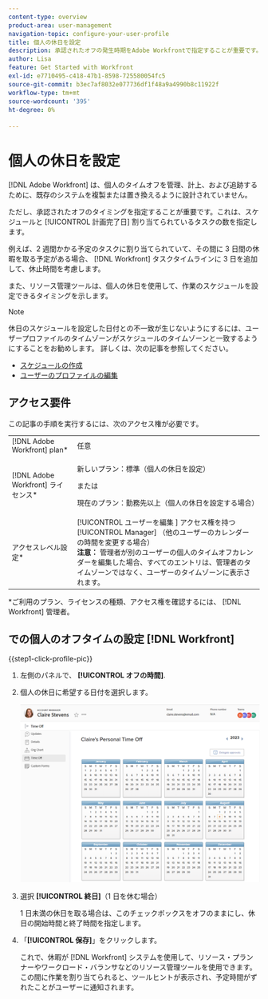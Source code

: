 ```yaml
---
content-type: overview
product-area: user-management
navigation-topic: configure-your-user-profile
title: 個人の休日を設定
description: 承認されたオフの発生時期をAdobe Workfrontで指定することが重要です。これは、スケジュールに影響し、割り当てられているタスクの予定完了日に影響を与えるからです。
author: Lisa
feature: Get Started with Workfront
exl-id: e7710495-c418-47b1-8598-725580054fc5
source-git-commit: b3ec7af8032e077736df1f48a9a4990b8c11922f
workflow-type: tm+mt
source-wordcount: '395'
ht-degree: 0%

---
```


# 個人の休日を設定

[!DNL Adobe Workfront] は、個人のタイムオフを管理、計上、および追跡するために、既存のシステムを複製または置き換えるように設計されていません。

ただし、承認されたオフのタイミングを指定することが重要です。これは、スケジュールと [!UICONTROL 計画完了日] 割り当てられているタスクの数を指定します。

例えば、2 週間かかる予定のタスクに割り当てられていて、その間に 3 日間の休暇を取る予定がある場合、 [!DNL Workfront] タスクタイムラインに 3 日を追加して、休止時間を考慮します。

また、リソース管理ツールは、個人の休日を使用して、作業のスケジュールを設定できるタイミングを示します。

>[!NOTE]
>
>休日のスケジュールを設定した日付との不一致が生じないようにするには、ユーザープロファイルのタイムゾーンがスケジュールのタイムゾーンと一致するようにすることをお勧めします。 詳しくは、次の記事を参照してください。
>
>* [スケジュールの作成](../../../administration-and-setup/set-up-workfront/configure-timesheets-schedules/create-schedules.md)
>* [ユーザーのプロファイルの編集](../../../administration-and-setup/add-users/create-and-manage-users/edit-a-users-profile.md)
>

## アクセス要件

この記事の手順を実行するには、次のアクセス権が必要です。

<table style="table-layout:auto"> 
 <col> 
 </col> 
 <col> 
 </col> 
 <tbody> 
  <tr> 
   <td role="rowheader">[!DNL Adobe Workfront] plan*</td> 
   <td>任意</td> 
  </tr> 
  <tr> 
   <td role="rowheader">[!DNL Adobe Workfront] ライセンス*</td> 
   <td> <p>新しいプラン：標準（個人の休日を設定）</p>
        <p>または</p>
        <p>現在のプラン：勤務先以上（個人の休日を設定する場合）</p> </td>
  </tr> 
  <tr> 
   <td role="rowheader">アクセスレベル設定*</td> 
   <td>[!UICONTROL ユーザーを編集 ] アクセス権を持つ [!UICONTROL Manager] （他のユーザーのカレンダーの時間を変更する場合）<br>
   <strong>注意：</strong> 管理者が別のユーザーの個人のタイムオフカレンダーを編集した場合、すべてのエントリは、管理者のタイムゾーンではなく、ユーザーのタイムゾーンに表示されます。</td> 
  </tr> 
 </tbody> 
</table>

&#42;ご利用のプラン、ライセンスの種類、アクセス権を確認するには、 [!DNL Workfront] 管理者。

## での個人のオフタイムの設定 [!DNL Workfront]

{{step1-click-profile-pic}}

1. 左側のパネルで、 **[!UICONTROL オフの時間]**.
1. 個人の休日に希望する日付を選択します。

   ![カレンダーの休日](assets/personal-time-off-calendar.png)

1. 選択 **[!UICONTROL 終日]**（1 日を休む場合）

   1 日未満の休日を取る場合は、このチェックボックスをオフのままにし、休日の開始時間と終了時間を指定します。

1. 「**[!UICONTROL 保存]**」をクリックします。

   これで、休暇が [!DNL Workfront] システムを使用して、リソース・プランナーやワークロード・バランサなどのリソース管理ツールを使用できます。 この間に作業を割り当てられると、ツールヒントが表示され、予定時間がずれたことがユーザーに通知されます。
